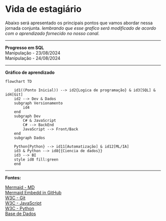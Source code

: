 # Vida de estagiário
Abaixo será apresentado os principais pontos que vamos abordar nessa jornada conjunta. *lembrando que esse grafico será modificado de acordo com o aprendizado fornecido no nosso canal.*

----
**Progresso em SQL** <br/>
Manipulação - 23/08/2024 <br/>
Manipulação - 24/08/2024

----
**Gráfico de aprendizado**

```mermaid
flowchart TD

    id1((Ponto Inicial)) --> id2{Logica de programação} & id3[SQL] & id4[Git]
    id2 --> Dev & Dados
    subgraph Versionamento
        id4
    end
    subgraph Dev
        C# & JavaScript
        C# --> BackEnd
        JavaScript --> Front/Back
    end
    subgraph Dados

    Python{Python} --> id11[Automatização] & id12[ML/IA]
    id3 & Python --> id8{{Ciencia de dados}} 
    id3 --> BI
    style id8 fill:green
    end
```

----
**Fontes:**

<a target="_blank" href="https://mermaid.js.org/syntax/flowchart.html"  >Mermaid - MD</a> <br/>
<a target="_blank" href="https://www.youtube.com/watch?v=_yBXhKfqDRI" >Mermaid Embedd in GitHub</a> <br/>
<a target="_blank" href="https://www.w3schools.com/git/default.asp?remote=github" >W3C - Git</a> <br/>
<a target="_blank" href="https://www.w3schools.com/js/default.asp" >W3C - JavaScript</a> <br/>
<a target="_blank" href="https://www.w3schools.com/python/default.asp" >W3C - Python</a> <br/>
<a target="_blank" href="https://basedosdados.org/#theme" >Base de Dados</a> <br/>
